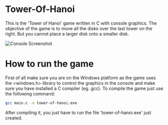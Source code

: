 # Tower-Of-Hanoi
This is the 'Tower of Hanoi' game written in C with console graphics. The objective of the game is to move all the disks over the last tower on the right. But you cannot place a larger disk onto a smaller disk.

![Console Screenshot](https://www.mariusbinary.altervista.org/Cattura.PNG)

# How to run the game
First of all make sure you are on the Windows platform as the game uses the <windows.h> library to control the graphics in the console and make sure you have installed a C compiler (eg. gcc). To compile the game just use the following command:
```bash
gcc main.c -o tower-of-hanoi.exe
```
After compiling it, you just have to run the file 'tower-of-hanoi.exe' just created.
